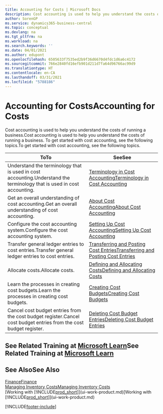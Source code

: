 ```yaml
---
title: Accounting for Costs | Microsoft Docs
description: Cost accounting is used to help you understand the costs of running a business. To get started with cost accounting, see the following topics.
author: SorenGP
ms.service: dynamics365-business-central
ms.topic: conceptual
ms.devlang: na
ms.tgt_pltfrm: na
ms.workload: na
ms.search.keywords: ''
ms.date: 04/01/2021
ms.author: edupont
ms.openlocfilehash: 6505633f7535ed2b9f36d6670d4fdc1d6a6c4172
ms.sourcegitcommit: 766e2840fd16efb901d211d7fa64d96766ac99d9
ms.translationtype: HT
ms.contentlocale: en-CA
ms.lasthandoff: 03/31/2021
ms.locfileid: "5788186"
---
```

# <a name="accounting-for-costs"></a><span data-ttu-id="fa96f-104">Accounting for Costs</span><span class="sxs-lookup"><span data-stu-id="fa96f-104">Accounting for Costs</span></span>
<span data-ttu-id="fa96f-105">Cost accounting is used to help you understand the costs of running a business.</span><span class="sxs-lookup"><span data-stu-id="fa96f-105">Cost accounting is used to help you understand the costs of running a business.</span></span> <span data-ttu-id="fa96f-106">To get started with cost accounting, see the following topics.</span><span class="sxs-lookup"><span data-stu-id="fa96f-106">To get started with cost accounting, see the following topics.</span></span>  

|<span data-ttu-id="fa96f-107">To</span><span class="sxs-lookup"><span data-stu-id="fa96f-107">To</span></span>|<span data-ttu-id="fa96f-108">See</span><span class="sxs-lookup"><span data-stu-id="fa96f-108">See</span></span>|  
|--------|---------|  
|<span data-ttu-id="fa96f-109">Understand the terminology that is used in cost accounting.</span><span class="sxs-lookup"><span data-stu-id="fa96f-109">Understand the terminology that is used in cost accounting.</span></span>|[<span data-ttu-id="fa96f-110">Terminology in Cost Accounting</span><span class="sxs-lookup"><span data-stu-id="fa96f-110">Terminology in Cost Accounting</span></span>](finance-terminology-in-cost-accounting.md)|  
|<span data-ttu-id="fa96f-111">Get an overall understanding of cost accounting.</span><span class="sxs-lookup"><span data-stu-id="fa96f-111">Get an overall understanding of cost accounting.</span></span>|[<span data-ttu-id="fa96f-112">About Cost Accounting</span><span class="sxs-lookup"><span data-stu-id="fa96f-112">About Cost Accounting</span></span>](finance-about-cost-accounting.md)|  
|<span data-ttu-id="fa96f-113">Configure the cost accounting system.</span><span class="sxs-lookup"><span data-stu-id="fa96f-113">Configure the cost accounting system.</span></span>|[<span data-ttu-id="fa96f-114">Setting Up Cost Accounting</span><span class="sxs-lookup"><span data-stu-id="fa96f-114">Setting Up Cost Accounting</span></span>](finance-set-up-cost-accounting.md)|  
|<span data-ttu-id="fa96f-115">Transfer general ledger entries to cost entries.</span><span class="sxs-lookup"><span data-stu-id="fa96f-115">Transfer general ledger entries to cost entries.</span></span>|[<span data-ttu-id="fa96f-116">Transferring and Posting Cost Entries</span><span class="sxs-lookup"><span data-stu-id="fa96f-116">Transferring and Posting Cost Entries</span></span>](finance-transfer-and-post-cost-entries.md)|  
|<span data-ttu-id="fa96f-117">Allocate costs.</span><span class="sxs-lookup"><span data-stu-id="fa96f-117">Allocate costs.</span></span>|[<span data-ttu-id="fa96f-118">Defining and Allocating Costs</span><span class="sxs-lookup"><span data-stu-id="fa96f-118">Defining and Allocating Costs</span></span>](finance-define-and-allocate-costs.md)|  
|<span data-ttu-id="fa96f-119">Learn the processes in creating cost budgets.</span><span class="sxs-lookup"><span data-stu-id="fa96f-119">Learn the processes in creating cost budgets.</span></span>|[<span data-ttu-id="fa96f-120">Creating Cost Budgets</span><span class="sxs-lookup"><span data-stu-id="fa96f-120">Creating Cost Budgets</span></span>](finance-create-cost-budgets.md)|
|<span data-ttu-id="fa96f-121">Cancel cost budget entries from the cost budget register.</span><span class="sxs-lookup"><span data-stu-id="fa96f-121">Cancel cost budget entries from the cost budget register.</span></span>|[<span data-ttu-id="fa96f-122">Deleting Cost Budget Entries</span><span class="sxs-lookup"><span data-stu-id="fa96f-122">Deleting Cost Budget Entries</span></span>](finance-how-to-delete-cost-budget-entries.md)|

## <a name="see-related-training-at-microsoft-learn"></a><span data-ttu-id="fa96f-123">See Related Training at [Microsoft Learn](/learn/paths/use-cost-accounting-dynamics-365-business-central/)</span><span class="sxs-lookup"><span data-stu-id="fa96f-123">See Related Training at [Microsoft Learn](/learn/paths/use-cost-accounting-dynamics-365-business-central/)</span></span>

## <a name="see-also"></a><span data-ttu-id="fa96f-124">See Also</span><span class="sxs-lookup"><span data-stu-id="fa96f-124">See Also</span></span>  
[<span data-ttu-id="fa96f-125">Finance</span><span class="sxs-lookup"><span data-stu-id="fa96f-125">Finance</span></span>](finance.md)  
[<span data-ttu-id="fa96f-126">Managing Inventory Costs</span><span class="sxs-lookup"><span data-stu-id="fa96f-126">Managing Inventory Costs</span></span>](finance-manage-inventory-costs.md)  
<span data-ttu-id="fa96f-127">[Working with [!INCLUDE[prod_short](includes/prod_short.md)]](ui-work-product.md)</span><span class="sxs-lookup"><span data-stu-id="fa96f-127">[Working with [!INCLUDE[prod_short](includes/prod_short.md)]](ui-work-product.md)</span></span>


[!INCLUDE[footer-include](includes/footer-banner.md)]